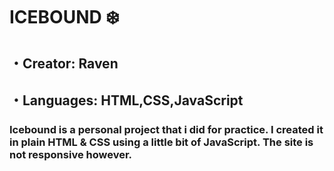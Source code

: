 # ICEBOUND ❄️
## ・Creator: Raven 
## ・Languages: HTML,CSS,JavaScript

### Icebound is a personal project that i did for practice. I created it in plain HTML & CSS using a little bit of JavaScript. The site is not responsive however. 
